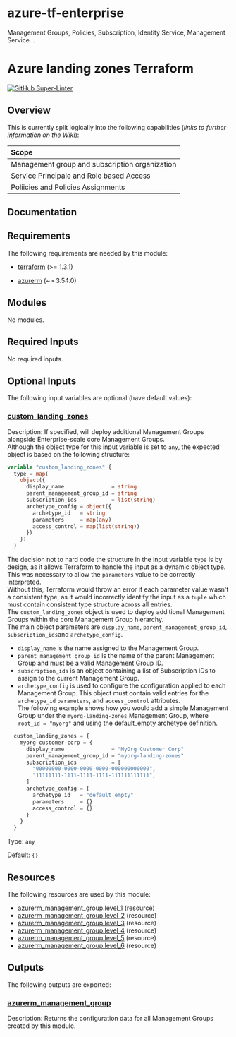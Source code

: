# azure-tf-enterprise
Management Groups, Policies, Subscription, Identity Service, Management Service...

<!-- BEGIN_TF_DOCS -->
# Azure landing zones Terraform

[![GitHub Super-Linter](https://github.com/<OWNER>/<REPOSITORY>/actions/workflows/<WORKFLOW\_FILE\_NAME>/badge.svg)](https://github.com/marketplace/actions/super-linter)

## Overview

This is currently split logically into the following capabilities (*links to further information on the Wiki*):

| Scope |
| :--- |
| Management group and subscription organization |
| Service Principale and Role based Access |
| Poliicies and Policies Assignments |

## Documentation
<!-- markdownlint-disable MD033 -->

## Requirements

The following requirements are needed by this module:

- <a name="requirement_terraform"></a> [terraform](#requirement\_terraform) (>= 1.3.1)

- <a name="requirement_azurerm"></a> [azurerm](#requirement\_azurerm) (~> 3.54.0)

## Modules

No modules.

<!-- markdownlint-disable MD013 -->
<!-- markdownlint-disable MD034 -->
## Required Inputs

No required inputs.

## Optional Inputs

The following input variables are optional (have default values):

### <a name="input_custom_landing_zones"></a> [custom\_landing\_zones](#input\_custom\_landing\_zones)

Description: If specified, will deploy additional Management Groups alongside Enterprise-scale core Management Groups.  
Although the object type for this input variable is set to `any`, the expected object is based on the following structure:
```terraform
variable "custom_landing_zones" {
  type = map(
    object({
      display_name               = string
      parent_management_group_id = string
      subscription_ids           = list(string)
      archetype_config = object({
        archetype_id   = string
        parameters     = map(any)
        access_control = map(list(string))
      })
    })
  )
```  
The decision not to hard code the structure in the input variable `type` is by design, as it allows Terraform to handle the input as a dynamic object type.  
This was necessary to allow the `parameters` value to be correctly interpreted.  
Without this, Terraform would throw an error if each parameter value wasn't a consistent type, as it would incorrectly identify the input as a `tuple` which must contain consistent type structure across all entries.  
The `custom_landing_zones` object is used to deploy additional Management Groups within the core Management Group hierarchy.  
The main object parameters are `display_name`, `parent_management_group_id`, `subscription_ids`and `archetype_config`.
- `display_name` is the name assigned to the Management Group.
- `parent_management_group_id` is the name of the parent Management Group and must be a valid Management Group ID.
- `subscription_ids` is an object containing a list of Subscription IDs to assign to the current Management Group.
- `archetype_config` is used to configure the configuration applied to each Management Group. This object must contain valid entries for the `archetype_id` `parameters`, and `access_control` attributes.  
The following example shows how you would add a simple Management Group under the `myorg-landing-zones` Management Group, where `root_id = "myorg"` and using the default\_empty archetype definition.
```terraform
  custom_landing_zones = {
    myorg-customer-corp = {
      display_name               = "MyOrg Customer Corp"
      parent_management_group_id = "myorg-landing-zones"
      subscription_ids           = [
        "00000000-0000-0000-0000-000000000000",
        "11111111-1111-1111-1111-111111111111",
      ]
      archetype_config = {
        archetype_id   = "default_empty"
        parameters     = {}
        access_control = {}
      }
    }
  }
```

Type: `any`

Default: `{}`

## Resources

The following resources are used by this module:

- [azurerm_management_group.level_1](https://registry.terraform.io/providers/hashicorp/azurerm/latest/docs/resources/management_group) (resource)
- [azurerm_management_group.level_2](https://registry.terraform.io/providers/hashicorp/azurerm/latest/docs/resources/management_group) (resource)
- [azurerm_management_group.level_3](https://registry.terraform.io/providers/hashicorp/azurerm/latest/docs/resources/management_group) (resource)
- [azurerm_management_group.level_4](https://registry.terraform.io/providers/hashicorp/azurerm/latest/docs/resources/management_group) (resource)
- [azurerm_management_group.level_5](https://registry.terraform.io/providers/hashicorp/azurerm/latest/docs/resources/management_group) (resource)
- [azurerm_management_group.level_6](https://registry.terraform.io/providers/hashicorp/azurerm/latest/docs/resources/management_group) (resource)

## Outputs

The following outputs are exported:

### <a name="output_azurerm_management_group"></a> [azurerm\_management\_group](#output\_azurerm\_management\_group)

Description: Returns the configuration data for all Management Groups created by this module.

<!-- markdownlint-enable -->

<!-- END_TF_DOCS -->